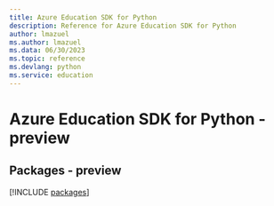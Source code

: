 ```yaml
---
title: Azure Education SDK for Python
description: Reference for Azure Education SDK for Python
author: lmazuel
ms.author: lmazuel
ms.data: 06/30/2023
ms.topic: reference
ms.devlang: python
ms.service: education
---
```

# Azure Education SDK for Python - preview
## Packages - preview
[!INCLUDE [packages](education-index.md)]